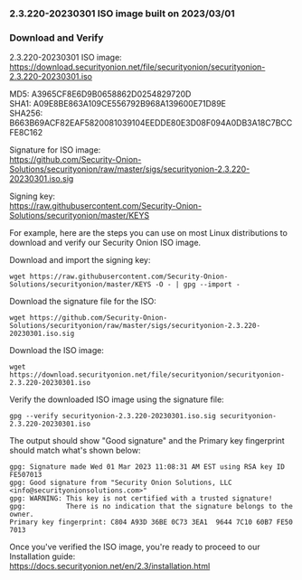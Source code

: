 ### 2.3.220-20230301 ISO image built on 2023/03/01



### Download and Verify

2.3.220-20230301 ISO image:  
https://download.securityonion.net/file/securityonion/securityonion-2.3.220-20230301.iso

MD5: A3965CF8E6D9B0658862D0254829720D  
SHA1: A09E8BE863A109CE556792B968A139600E71D89E  
SHA256: B663B69ACF82EAF5820081039104EEDDE80E3D08F094A0DB3A18C7BCCFE8C162 

Signature for ISO image:  
https://github.com/Security-Onion-Solutions/securityonion/raw/master/sigs/securityonion-2.3.220-20230301.iso.sig

Signing key:  
https://raw.githubusercontent.com/Security-Onion-Solutions/securityonion/master/KEYS  

For example, here are the steps you can use on most Linux distributions to download and verify our Security Onion ISO image.

Download and import the signing key:  
```
wget https://raw.githubusercontent.com/Security-Onion-Solutions/securityonion/master/KEYS -O - | gpg --import -  
```

Download the signature file for the ISO:  
```
wget https://github.com/Security-Onion-Solutions/securityonion/raw/master/sigs/securityonion-2.3.220-20230301.iso.sig
```

Download the ISO image:  
```
wget https://download.securityonion.net/file/securityonion/securityonion-2.3.220-20230301.iso
```

Verify the downloaded ISO image using the signature file:  
```
gpg --verify securityonion-2.3.220-20230301.iso.sig securityonion-2.3.220-20230301.iso
```

The output should show "Good signature" and the Primary key fingerprint should match what's shown below:
```
gpg: Signature made Wed 01 Mar 2023 11:08:31 AM EST using RSA key ID FE507013
gpg: Good signature from "Security Onion Solutions, LLC <info@securityonionsolutions.com>"
gpg: WARNING: This key is not certified with a trusted signature!
gpg:          There is no indication that the signature belongs to the owner.
Primary key fingerprint: C804 A93D 36BE 0C73 3EA1  9644 7C10 60B7 FE50 7013
```

Once you've verified the ISO image, you're ready to proceed to our Installation guide:  
https://docs.securityonion.net/en/2.3/installation.html
